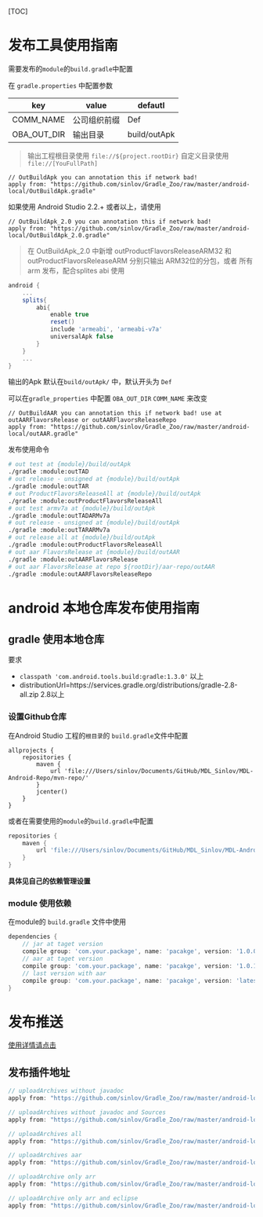 [TOC]

# 发布工具使用指南

需要发布的`module`的`build.gradle`中配置

在 `gradle.properties` 中配置参数

|key|value|defautl|
|---|-----|-------|
|COMM_NAME|公司组织前缀|Def|
|OBA_OUT_DIR|输出目录|build/outApk|

>输出工程根目录使用 `file://${project.rootDir}` 自定义目录使用 `file://[YouFullPath]`

```gralde
// OutBuildApk you can annotation this if network bad!
apply from: "https://github.com/sinlov/Gradle_Zoo/raw/master/android-local/OutBuildApk.gradle"
```


如果使用 Android Studio 2.2.+ 或者以上，请使用

```gralde
// OutBuildApk_2.0 you can annotation this if network bad!
apply from: "https://github.com/sinlov/Gradle_Zoo/raw/master/android-local/OutBuildApk_2.0.gradle"
```

>在 OutBuildApk_2.0 中新增 outProductFlavorsReleaseARM32 和 outProductFlavorsReleaseARM 分别只输出 ARM32位的分包，或者 所有 arm 发布，配合splites abi 使用

```gradle
android {
    ...
    splits{
        abi{
            enable true
            reset()
            include 'armeabi', 'armeabi-v7a'
            universalApk false
        }
    }
    ...
}
```


输出的Apk 默认在`build/outApk/` 中，默认开头为 `Def`

可以在`gradle_properties` 中配置 `OBA_OUT_DIR` `COMM_NAME` 来改变

```gralde
// OutBuildAAR you can annotation this if network bad! use at outAARFlavorsRelease or outAARFlavorsReleaseRepo
apply from: "https://github.com/sinlov/Gradle_Zoo/raw/master/android-local/outAAR.gradle"
```

发布使用命令

```sh
# out test at {module}/build/outApk
./gradle :module:outTAD
# out release - unsigned at {module}/build/outApk
./gradle :module:outTAR
# out ProductFlavorsReleaseAll at {module}/build/outApk
./gradle :module:outProductFlavorsReleaseAll
# out test armv7a at {module}/build/outApk
./gradle :module:outTADARMv7a
# out release - unsigned at {module}/build/outApk
./gradle :module:outTARARMv7a
# out release all at {module}/build/outApk
./gradle :module:outProductFlavorsReleaseAll
# out aar FlavorsRelease at {module}/build/outAAR
./gradle :module:outAARFlavorsRelease
# out aar FlavorsRelease at repo ${rootDir}/aar-repo/outAAR
./gradle :module:outAARFlavorsReleaseRepo
```

# android 本地仓库发布使用指南

## gradle 使用本地仓库

要求

* `classpath 'com.android.tools.build:gradle:1.3.0'` 以上
* distributionUrl=https\://services.gradle.org/distributions/gradle-2.8-all.zip 2.8以上

### 设置Github仓库

在Android Studio 工程的`根目录`的 `build.gradle`文件中配置

```
allprojects {
    repositories {
        maven {
            url 'file:///Users/sinlov/Documents/GitHub/MDL_Sinlov/MDL-Android-Repo/mvn-repo/'
        }
        jcenter()
    }
}
```

或者在需要使用的`module`的`build.gradle`中配置

```gradle
repositories {
    maven {
        url 'file:///Users/sinlov/Documents/GitHub/MDL_Sinlov/MDL-Android-Repo/mvn-repo/'
    }
}
```

**具体见自己的依赖管理设置**

### module 使用依赖

在module的 `build.gradle` 文件中使用

```gradle
dependencies {
    // jar at taget version
    compile group: 'com.your.package', name: 'pacakge', version: '1.0.0'
    // aar at taget version
    compile group: 'com.your.package', name: 'pacakge', version: '1.0.1@aar'
    // last version with aar
    compile group: 'com.your.package', name: 'pacakge', version: 'latest.integration@aar'
}
```

# 发布推送

[使用详情请点击](localAndroid.md)

## 发布插件地址

```gradle
// uploadArchives without javadoc
apply from: "https://github.com/sinlov/Gradle_Zoo/raw/master/android-local/local-archives-no-javadoc.gradle"

// uploadArchives without javadoc and Sources
apply from: "https://github.com/sinlov/Gradle_Zoo/raw/master/android-local/local-archives-no-doc-sources.gradle"

// uploadArchives all
apply from: "https://github.com/sinlov/Gradle_Zoo/raw/master/android-local/local-archives-all.gradle"

// uploadArchives aar
apply from: "https://github.com/sinlov/Gradle_Zoo/raw/master/android-local/local-archives-aar.gradle"

// uploadArchive only arr
apply from: "https://github.com/sinlov/Gradle_Zoo/raw/master/android-local/local-archives-only-arr.gradle"

// uploadArchive only arr and eclipse
apply from: "https://github.com/sinlov/Gradle_Zoo/raw/master/android-local/local-archives-only-arr-eclipse.gradle"
